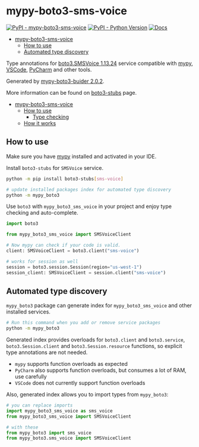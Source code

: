 # mypy-boto3-sms-voice

[![PyPI - mypy-boto3-sms-voice](https://img.shields.io/pypi/v/mypy-boto3-sms-voice.svg?color=blue)](https://pypi.org/project/mypy-boto3-sms-voice)
[![PyPI - Python Version](https://img.shields.io/pypi/pyversions/mypy-boto3-sms-voice.svg?color=blue)](https://pypi.org/project/mypy-boto3-sms-voice)
[![Docs](https://img.shields.io/readthedocs/mypy-boto3-builder.svg?color=blue)](https://mypy-boto3-builder.readthedocs.io/)

- [mypy-boto3-sms-voice](#mypy-boto3-sms-voice)
  - [How to use](#how-to-use)
  - [Automated type discovery](#automated-type-discovery)


Type annotations for
[boto3.SMSVoice 1.13.24](https://boto3.amazonaws.com/v1/documentation/api/1.13.24/reference/services/sms-voice.html#SMSVoice) service
compatible with [mypy](https://github.com/python/mypy), [VSCode](https://code.visualstudio.com/),
[PyCharm](https://www.jetbrains.com/pycharm/) and other tools.

Generated by [mypy-boto3-buider 2.0.2](https://github.com/vemel/mypy_boto3_builder).

More information can be found on [boto3-stubs](https://pypi.org/project/boto3-stubs/) page.

- [mypy-boto3-sms-voice](#mypy-boto3-sms-voice)
  - [How to use](#how-to-use)
    - [Type checking](#type-checking)
  - [How it works](#how-it-works)

## How to use

Make sure you have [mypy](https://github.com/python/mypy) installed and activated in your IDE.

Install `boto3-stubs` for `SMSVoice` service.

```bash
python -m pip install boto3-stubs[sms-voice]

# update installed packages index for automated type discovery
python -m mypy_boto3
```

Use `boto3` with `mypy_boto3_sms_voice` in your project and enjoy type checking and auto-complete.

```python
import boto3

from mypy_boto3_sms_voice import SMSVoiceClient

# Now mypy can check if your code is valid.
client: SMSVoiceClient = boto3.client("sms-voice")

# works for session as well
session = boto3.session.Session(region="us-west-1")
session_client: SMSVoiceClient = session.client("sms-voice")

```

## Automated type discovery

`mypy_boto3` package can generate index for `mypy_boto3_sms_voice` and other installed services.

```bash
# Run this command when you add or remove service packages
python -m mypy_boto3
```

Generated index provides overloads for `boto3.client` and `boto3.service`,
`boto3.Session.client` and `boto3.Session.resource` functions,
so explicit type annotations are not needed.

- `mypy` supports function overloads as expected
- `PyCharm` also supports function overloads, but consumes a lot of RAM, use carefully
- `VSCode` does not currently support function overloads

Also, generated index allows you to import types from `mypy_boto3`:

```python
# you can replace imports
import mypy_boto3_sms_voice as sms_voice
from mypy_boto3_sms_voice import SMSVoiceClient

# with these
from mypy_boto3 import sms_voice
from mypy_boto3.sms_voice import SMSVoiceClient
```